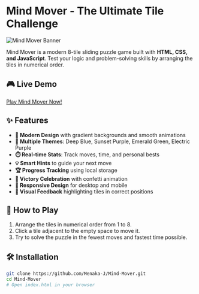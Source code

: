 # Mind Mover - The Ultimate Tile Challenge

![Mind Mover Banner](https://github.com/user-attachments/assets/701814df-c3fb-4ad6-98e7-0b143b735a7b)

Mind Mover is a modern 8-tile sliding puzzle game built with **HTML, CSS, and JavaScript**. Test your logic and problem-solving skills by arranging the tiles in numerical order.

## 🎮 Live Demo

[Play Mind Mover Now!](https://menaka-j.github.io/Mind-Mover/)

## ✨ Features

- **🎨 Modern Design** with gradient backgrounds and smooth animations
- **🌈 Multiple Themes**: Deep Blue, Sunset Purple, Emerald Green, Electric Purple
- **⏱️ Real-time Stats**: Track moves, time, and personal bests
- **💡 Smart Hints** to guide your next move
- **🏆 Progress Tracking** using local storage
- **🎉 Victory Celebration** with confetti animation
- **📱 Responsive Design** for desktop and mobile
- **🔢 Visual Feedback** highlighting tiles in correct positions

## 🚀 How to Play

1. Arrange the tiles in numerical order from 1 to 8.
2. Click a tile adjacent to the empty space to move it.
3. Try to solve the puzzle in the fewest moves and fastest time possible.

## 🛠️ Installation

```bash
git clone https://github.com/Menaka-J/Mind-Mover.git
cd Mind-Mover
# Open index.html in your browser
